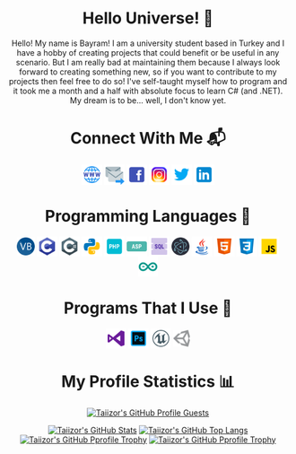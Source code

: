 <h1 align="center">Hello Universe! 🚀</h1>

<p align="center">Hello! My name is Bayram! I am a university student based in Turkey and I have a hobby of creating projects that could benefit or be useful in any scenario. But I am really bad at maintaining them because I always look forward to creating something new, so if you want to contribute to my projects then feel free to do so! I've self-taught myself how to program and it took me a month and a half with absolute focus to learn C# (and .NET). My dream is to be... well, I don't know yet.</p>

<h1 align="center">Connect With Me 📬</h1>

<p align="left">
  <p align="center">
    <a href="https://www.taiizor.com" target="_blank"><img align="center" alt="WebSite" width="36px" src="https://raw.githubusercontent.com/Taiizor/Taiizor/master/.images/WebSite.png" /></a>
    <a href="mailto:taiizor@soferity.com" target="_blank"><img align="center" alt="Mail" width="36px" src="https://raw.githubusercontent.com/Taiizor/Taiizor/master/.images/MailSend.png" /></a>
    <a href="https://www.facebook.com/ReaLTaiizor" target="_blank"><img align="center" alt="FaceBook" width="36px" src="https://raw.githubusercontent.com/Taiizor/Taiizor/master/.images/FaceBook.png" /></a>
    <a href="https://www.instagram.com/Taiizor" target="_blank"><img align="center" alt="Instagram" width="36px" src="https://raw.githubusercontent.com/Taiizor/Taiizor/master/.images/Instagram.png" /></a>
    <a href="https://www.twitter.com/ReaLTaiizor" target="_blank"><img align="center" alt="Twitter" width="36px" src="https://raw.githubusercontent.com/Taiizor/Taiizor/master/.images/Twitter.png" /></a>
    <a href="https://www.linkedin.com/in/taiizor" target="_blank"><img align="center" alt="LinkedIn" width="36px" src="https://raw.githubusercontent.com/Taiizor/Taiizor/master/.images/LinkedIn.png" /></a>
  </p>
</p>

<h1 align="center">Programming Languages 📜</h1>

<p align="left">
  <p align="center">
    <img align="center" alt="VB" width="32px" src="https://raw.githubusercontent.com/Taiizor/Taiizor/master/.images/VB.png" />
    <img align="center" alt="C" width="36px" src="https://raw.githubusercontent.com/Taiizor/Taiizor/master/.images/C.png" />
    <img align="center" alt="C#" width="36px" src="https://raw.githubusercontent.com/Taiizor/Taiizor/master/.images/C%23.png" />
    <img align="center" alt="Python" width="36px" src="https://raw.githubusercontent.com/Taiizor/Taiizor/master/.images/Python.png" />
    <img align="center" alt="PHP" width="36px" src="https://raw.githubusercontent.com/Taiizor/Taiizor/master/.images/PHP.png" />
    <img align="center" alt="ASP" width="36px" src="https://raw.githubusercontent.com/Taiizor/Taiizor/master/.images/ASP.png" />
    <img align="center" alt="SQL" width="36px" src="https://raw.githubusercontent.com/Taiizor/Taiizor/master/.images/SQL.png" />
    <img align="center" alt="Electron" width="32px" src="https://raw.githubusercontent.com/Taiizor/Taiizor/master/.images/Electron.png" />
    <img align="center" alt="Java" width="36px" src="https://raw.githubusercontent.com/Taiizor/Taiizor/master/.images/Java.png" />
    <img align="center" alt="HTML 5" width="36px" src="https://raw.githubusercontent.com/Taiizor/Taiizor/master/.images/HTML5.png" />
    <img align="center" alt="CSS 3" width="36px" src="https://raw.githubusercontent.com/Taiizor/Taiizor/master/.images/CSS3.png" />
    <img align="center" alt="JS" width="36px" src="https://raw.githubusercontent.com/Taiizor/Taiizor/master/.images/JS.png" />
    <img align="center" alt="Arduino" width="36px" src="https://raw.githubusercontent.com/Taiizor/Taiizor/master/.images/Arduino.png" />
  </p>
</p>

<p>
  <h1 align="center">Programs That I Use 💖</h1>
</p>

<p align="left">
  <p align="center">
    <img align="center" alt="Visual Studio 2019" width="36px" src="https://raw.githubusercontent.com/Taiizor/Taiizor/master/.images/VisualStudio.png" />
    <img align="center" alt="Adobe Photoshop" width="36px" src="https://raw.githubusercontent.com/Taiizor/Taiizor/master/.images/Photoshop.png" />
    <img align="center" alt="Unreal Engine" width="36px" src="https://raw.githubusercontent.com/Taiizor/Taiizor/master/.images/UnrealEngine.png" />
    <img align="center" alt="Unity" width="30px" src="https://raw.githubusercontent.com/Taiizor/Taiizor/master/.images/Unity.png" />
  </p>
</p>

<h1 align="center">My Profile Statistics 📊</h1>

<p align="center"><a href="https://github.com/Taiizor"><img src="https://komarev.com/ghpvc/?&label=Profile+Views&username=Taiizor&color=2984CC&style=flat" alt="Taiizor's GitHub Profile Guests"/></a></p>
<p align="center">
  <a href="https://github.com/Taiizor"><img src="https://github-readme-stats.vercel.app/api?username=Taiizor&show_icons=true&theme=tokyonight&count_private=true&include_all_commits=true" alt="Taiizor's GitHub Stats"/></a>
  <a href="https://github.com/Taiizor?tab=repositories"><img src="https://github-readme-stats.vercel.app/api/top-langs/?username=Taiizor&layout=compact" alt="Taiizor's GitHub Top Langs"/></a>
  <a href="https://github.com/Taiizor"><img src="https://github-profile-trophy.vercel.app/?username=Taiizor&theme=onedark" alt="Taiizor's GitHub Pprofile Trophy"/></a>
  <a href="https://github.com/Taiizor"><img src="https://github-profile-trophy.vercel.app/?username=Taiizor&theme=onedark&column=3&margin-w=15&margin-h=15&no-bg=true" alt="Taiizor's GitHub Pprofile Trophy"/></a>
</p>
